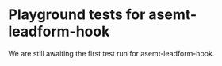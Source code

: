 # Playground tests for asemt-leadform-hook
We are still awaiting the first test run for asemt-leadform-hook.
